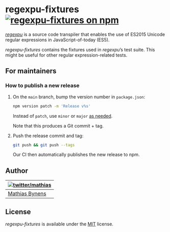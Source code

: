 # regexpu-fixtures [![regexpu-fixtures on npm](https://img.shields.io/npm/v/regexpu-fixtures)](https://www.npmjs.com/package/regexpu-fixtures)

[_regexpu_](https://mths.be/regexpu) is a source code transpiler that enables the use of ES2015 Unicode regular expressions in JavaScript-of-today (ES5).

_regexpu-fixtures_ contains the fixtures used in _regexpu_’s test suite. This might be useful for other regular expression-related tests.

## For maintainers

### How to publish a new release

1. On the `main` branch, bump the version number in `package.json`:

    ```sh
    npm version patch -m 'Release v%s'
    ```

    Instead of `patch`, use `minor` or `major` [as needed](https://semver.org/).

    Note that this produces a Git commit + tag.

1. Push the release commit and tag:

    ```sh
    git push && git push --tags
    ```

    Our CI then automatically publishes the new release to npm.

## Author

| [![twitter/mathias](https://gravatar.com/avatar/24e08a9ea84deb17ae121074d0f17125?s=70)](https://twitter.com/mathias "Follow @mathias on Twitter") |
|---|
| [Mathias Bynens](https://mathiasbynens.be/) |

## License

_regexpu-fixtures_ is available under the [MIT](https://mths.be/mit) license.
